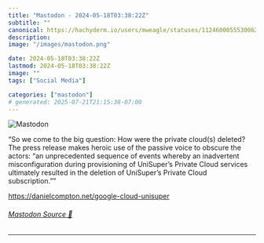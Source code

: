 ```yaml
---
title: "Mastodon - 2024-05-18T03:38:22Z"
subtitle: ""
canonical: https://hachyderm.io/users/mweagle/statuses/112460005553006261
description:
image: "/images/mastodon.png"

date: 2024-05-18T03:38:22Z
lastmod: 2024-05-18T03:38:22Z
image: ""
tags: ["Social Media"]

categories: ["mastodon"]
# generated: 2025-07-21T21:15:38-07:00
---
```

![Mastodon](/images/mastodon.png)

<p>“So we come to the big question: How were the private cloud(s) deleted? The press release makes heroic use of the passive voice to obscure the actors: “an unprecedented sequence of events whereby an inadvertent misconfiguration during provisioning of UniSuper’s Private Cloud services ultimately resulted in the deletion of UniSuper’s Private Cloud subscription.””</p><p><a href="https://danielcompton.net/google-cloud-unisuper" target="_blank" rel="nofollow noopener noreferrer" translate="no"><span class="invisible">https://</span><span class="ellipsis">danielcompton.net/google-cloud</span><span class="invisible">-unisuper</span></a></p>


###### [Mastodon Source 🐘](https://hachyderm.io/@mweagle/112460005553006261)

___
